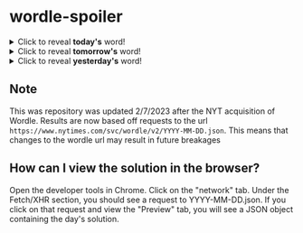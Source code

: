 # wordle-spoiler

<details>
  <summary>Click to reveal <b>today's</b> word!</summary>
  <br>
  <b> draft </b>
</details>

<details>
  <summary>Click to reveal <b>tomorrow's</b> word!</summary>
  <br>
  <b> wafer </b>
</details>

<details>
  <summary>Click to reveal <b>yesterday's</b> word!</summary>
  <br>
  <b> atlas </b>
</details>

## Note
This was repository was updated 2/7/2023 after the NYT acquisition of Wordle. Results are now based off requests to the url `https://www.nytimes.com/svc/wordle/v2/YYYY-MM-DD.json`. This means that changes to the wordle url may result in future breakages

## How can I view the solution in the browser?
Open the developer tools in Chrome. Click on the "network" tab. Under the Fetch/XHR section, you should see a request to YYYY-MM-DD.json. If you click on that request and view the "Preview" tab, you will see a JSON object containing the day's solution.
